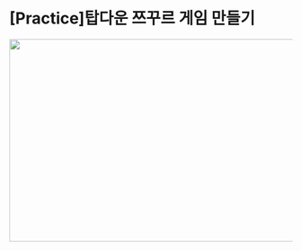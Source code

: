 # [Practice]탑다운 쯔꾸르 게임 만들기

<img src="https://user-images.githubusercontent.com/50513500/151964666-52aaa646-c6ab-4922-a306-d81d8b6e5923.png" width="640" height="360">


